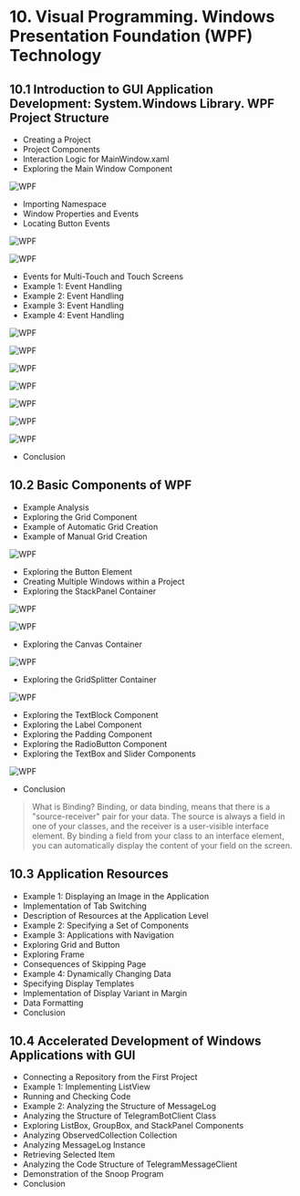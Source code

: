# 10. Visual Programming. Windows Presentation Foundation (WPF) Technology

## 10.1 Introduction to GUI Application Development: System.Windows Library. WPF Project Structure
- Creating a Project
- Project Components
- Interaction Logic for MainWindow.xaml
- Exploring the Main Window Component

![WPF](images/wpf00.png)

- Importing Namespace
- Window Properties and Events
- Locating Button Events

![WPF](images/wpf01.png)

![WPF](images/wpf02.png)

- Events for Multi-Touch and Touch Screens
- Example 1: Event Handling
- Example 2: Event Handling
- Example 3: Event Handling
- Example 4: Event Handling

![WPF](images/wpf03.png)

![WPF](images/wpf04.png)

![WPF](images/wpf05.png)

![WPF](images/wpf06.png)

![WPF](images/wpf07.png)

![WPF](images/wpf08.png)

![WPF](images/wpf09.png)

- Conclusion

## 10.2 Basic Components of WPF
- Example Analysis
- Exploring the Grid Component
- Example of Automatic Grid Creation
- Example of Manual Grid Creation

![WPF](images/wpf10.png)

- Exploring the Button Element
- Creating Multiple Windows within a Project
- Exploring the StackPanel Container

![WPF](images/wpf11.png)

![WPF](images/wpf12.png)

- Exploring the Canvas Container

![WPF](images/wpf13.png)

- Exploring the GridSplitter Container

![WPF](images/wpf14.png)

- Exploring the TextBlock Component
- Exploring the Label Component
- Exploring the Padding Component
- Exploring the RadioButton Component
- Exploring the TextBox and Slider Components

![WPF](images/wpf14.png)

- Conclusion

> What is Binding?
> Binding, or data binding, means that there is a "source-receiver" pair for your data. The source is always a field in one of your classes, and the receiver is a user-visible interface element.
> By binding a field from your class to an interface element, you can automatically display the content of your field on the screen.

## 10.3 Application Resources
- Example 1: Displaying an Image in the Application
- Implementation of Tab Switching
- Description of Resources at the Application Level
- Example 2: Specifying a Set of Components
- Example 3: Applications with Navigation
- Exploring Grid and Button
- Exploring Frame
- Consequences of Skipping Page
- Example 4: Dynamically Changing Data
- Specifying Display Templates
- Implementation of Display Variant in Margin
- Data Formatting
- Conclusion

## 10.4 Accelerated Development of Windows Applications with GUI
- Connecting a Repository from the First Project
- Example 1: Implementing ListView
- Running and Checking Code
- Example 2: Analyzing the Structure of MessageLog
- Analyzing the Structure of TelegramBotClient Class
- Exploring ListBox, GroupBox, and StackPanel Components
- Analyzing ObservedCollection Collection
- Analyzing MessageLog Instance
- Retrieving Selected Item
- Analyzing the Code Structure of TelegramMessageClient
- Demonstration of the Snoop Program
- Conclusion
